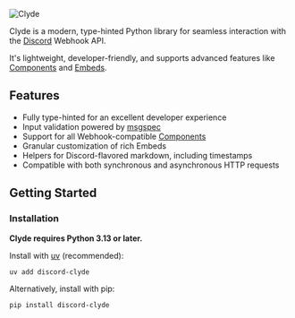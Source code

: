 ![Clyde](img/readme_banner.png)

Clyde is a modern, type-hinted Python library for seamless interaction with the [Discord](https://discord.com/) Webhook API.

It's lightweight, developer-friendly, and supports advanced features like [Components](https://discord.com/developers/docs/components/overview) and [Embeds](https://discord.com/developers/docs/resources/message#embed-object).

## Features

-   Fully type-hinted for an excellent developer experience
-   Input validation powered by [msgspec](https://github.com/jcrist/msgspec)
-   Support for all Webhook-compatible [Components](https://discord.com/developers/docs/components/overview)
-   Granular customization of rich Embeds
-   Helpers for Discord-flavored markdown, including timestamps
-   Compatible with both synchronous and asynchronous HTTP requests

## Getting Started

### Installation

**Clyde requires Python 3.13 or later.**

Install with [uv](https://github.com/astral-sh/uv) (recommended):

```
uv add discord-clyde
```

Alternatively, install with pip:

```
pip install discord-clyde
```

